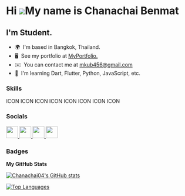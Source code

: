 Hi ![](https://user-images.githubusercontent.com/18350557/176309783-0785949b-9127-417c-8b55-ab5a4333674e.gif)My name is Chanachai Benmat
========================================================================================================================================

I'm Student.
------------

* 🌍  I'm based in Bangkok, Thailand.
* 🖥️  See my portfolio at [MyPortfolio.](http://https://portfolio-le87.onrender.com)
* ✉️  You can contact me at [mkub456@gmail.com](mailto:mkub456@gmail.com)
* 🧠  I'm learning Dart, Flutter, Python, JavaScript, etc.

### Skills


<p align="left">
ICON ICON ICON ICON ICON ICON ICON ICON
</p>


### Socials

<p align="left"> <a href="https://www.facebook.com/profile.php?id=100020524924486" target="_blank" rel="noreferrer"> <picture> <source media="(prefers-color-scheme: dark)" srcset="undefined" /> <source media="(prefers-color-scheme: light)" srcset="https://raw.githubusercontent.com/danielcranney/readme-generator/main/public/icons/socials/facebook.svg" /> <img src="https://raw.githubusercontent.com/danielcranney/readme-generator/main/public/icons/socials/facebook.svg" width="32" height="32" /> </picture> </a> <a href="https://www.github.com/Chanachai04" target="_blank" rel="noreferrer"> <picture> <source media="(prefers-color-scheme: dark)" srcset="https://raw.githubusercontent.com/danielcranney/readme-generator/main/public/icons/socials/github-dark.svg" /> <source media="(prefers-color-scheme: light)" srcset="https://raw.githubusercontent.com/danielcranney/readme-generator/main/public/icons/socials/github.svg" /> <img src="https://raw.githubusercontent.com/danielcranney/readme-generator/main/public/icons/socials/github.svg" width="32" height="32" /> </picture> </a> <a href="http://www.instagram.com/chanachai_benmat/" target="_blank" rel="noreferrer"> <picture> <source media="(prefers-color-scheme: dark)" srcset="undefined" /> <source media="(prefers-color-scheme: light)" srcset="https://raw.githubusercontent.com/danielcranney/readme-generator/main/public/icons/socials/instagram.svg" /> <img src="https://raw.githubusercontent.com/danielcranney/readme-generator/main/public/icons/socials/instagram.svg" width="32" height="32" /> </picture> </a> <a href="https://www.twitch.tv/chuemz" target="_blank" rel="noreferrer"> <picture> <source media="(prefers-color-scheme: dark)" srcset="undefined" /> <source media="(prefers-color-scheme: light)" srcset="https://raw.githubusercontent.com/danielcranney/readme-generator/main/public/icons/socials/twitch.svg" /> <img src="https://raw.githubusercontent.com/danielcranney/readme-generator/main/public/icons/socials/twitch.svg" width="32" height="32" /> </picture> </a></p>

### Badges

<b>My GitHub Stats</b>

<a href="http://www.github.com/Chanachai04"><img src="https://github-readme-stats.vercel.app/api?username=Chanachai04&show_icons=true&hide=&count_private=true&title_color=0891b2&text_color=ffffff&icon_color=0891b2&bg_color=181824&hide_border=true&show_icons=true" alt="Chanachai04's GitHub stats" /></a>

<a href="https://github.com/Chanachai04" align="left"><img src="https://github-readme-stats.vercel.app/api/top-langs/?username=Chanachai04&langs_count=10&title_color=0891b2&text_color=ffffff&icon_color=0891b2&bg_color=181824&hide_border=true&locale=en&custom_title=Top%20%Languages" alt="Top Languages" /></a>
